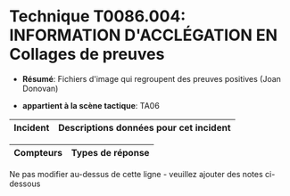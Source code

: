 # Technique T0086.004: INFORMATION D'ACCLÉGATION EN Collages de preuves

* **Résumé**: Fichiers d'image qui regroupent des preuves positives (Joan Donovan)

* **appartient à la scène tactique**: TA06


|Incident |Descriptions données pour cet incident |
|-------- |-------------------- |



|Compteurs |Types de réponse |
|-------- |-------------- |


Ne pas modifier au-dessus de cette ligne - veuillez ajouter des notes ci-dessous